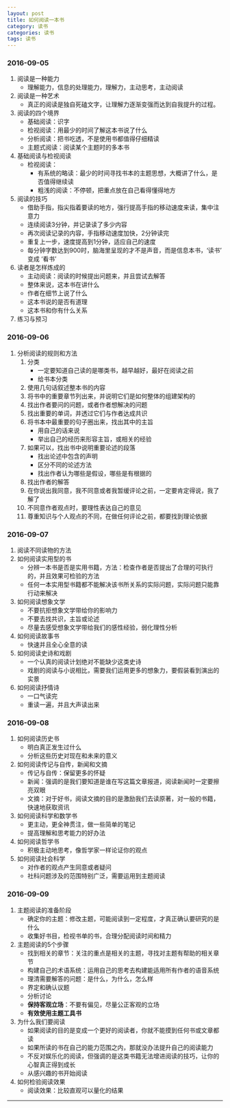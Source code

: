 ```yaml
---
layout: post
title: 如何阅读一本书
category: 读书
categories: 读书
tags: 读书
---
```


### 2016-09-05
1. 阅读是一种能力
    - 理解能力，信息的处理能力，理解力，主动思考，主动阅读
2. 阅读是一种艺术
    - 真正的阅读是独自死磕文字，让理解力逐渐变强而达到自我提升的过程。
3. 阅读的四个境界
    - 基础阅读：识字
    - 检视阅读：用最少的时间了解这本书说了什么
    - 分析阅读：把书吃透，不是使用书都值得仔细精读
    - 主题式阅读：阅读某个主题时的多本书
4. 基础阅读与检视阅读
    - 检视阅读：
        * 有系统的略读：最少的时间寻找书本的主题思想，大概讲了什么，是否值得继续读
        * 粗浅的阅读：不停顿，把重点放在自己看得懂得地方
5. 阅读的技巧
    - 借助手指，指尖指着要读的地方，强行提高手指的移动速度来读，集中注意力
    - 连续阅读3分钟，并记录读了多少内容
    - 再次阅读记录的内容，手指移动速度加快，2分钟读完
    - 重复上一步，速度提高到1分钟，适应自己的速度
    - 每分钟字数达到900时，脑海里呈现的才不是声音，而是信息本书，‘读书’ 变成 ‘看书’
6. 读者是怎样炼成的
    - 主动阅读：阅读的时候提出问题来，并且尝试去解答
    - 整体来说，这本书在讲什么
    - 作者在细节上说了什么
    - 这本书说的是否有道理
    - 这本书和你有什么关系
7. 练习与预习

### 2016-09-06
1. 分析阅读的规则和方法
    1. 分类
        - 一定要知道自己读的是哪类书，越早越好，最好在阅读之前
        - 给书本分类
    2. 使用几句话叙述整本书的内容
    3. 将书中的重要章节列出来，并说明它们是如何整体的组建架构的
    4. 找出作者要问的问题，或者作者想解决的问题
    5. 找出重要的单词，并透过它们与作者达成共识
    6. 将书本中最重要的句子圈出来，找出其中的主旨
        - 用自己的话来说
        - 举出自己的经历来形容主旨，或相关的经验
    7. 如果可以，找出书中说明重要论述的段落
        - 找出论述中包含的声明
        - 区分不同的论述方法
        - 找出作者认为哪些是假设，哪些是有根据的
    8. 找出作者的解答
    9. 在你说出我同意，我不同意或者我暂缓评论之前，一定要肯定得说，我了解了
    10. 不同意作者观点时，要理性表达自己的意见
    11. 尊重知识与个人观点的不同，在做任何评论之前，都要找到理论依据

### 2016-09-07
1. 阅读不同读物的方法
2. 如何阅读实用型的书
    - 分辨一本书是否是实用书籍，方法：检查作者是否提出了合理的可执行的，并且效果可检验的方法
    - 任何一本实用型书籍都不能解决该书所关系的实际问题，实际问题只能靠行动来解决
3. 如何阅读想象文学
    - 不要抗拒想象文学带给你的影响力
    - 不要去找共识，主旨或论述
    - 尽量去感受想象文学带给我们的感性经验，弱化理性分析
4. 如何阅读故事书
    - 快速并且全心全意的读
5. 如何阅读史诗和戏剧
    - 一个认真的阅读计划绝对不能缺少这类史诗
    - 戏剧的阅读与小说相比，需要我们运用更多的想象力，要假装看到演出的实景
6. 如何阅读抒情诗
    - 一口气读完
    - 重读一遍，并且大声读出来

### 2016-09-08
1. 如何阅读历史书
    - 明白真正发生过什么
    - 分析这些历史对现在和未来的意义
2. 如何阅读传记与自传，新闻和文摘
    - 传记与自传：保留更多的怀疑
    - 新闻：强调的是我们要知道是谁在写这篇文章报道，阅读新闻时一定要擦亮双眼
    - 文摘：对于好书，阅读文摘的目的是激励我们去读原著，对一般的书籍，快速地获取资讯
3. 如何阅读科学和数学书
    - 更主动，更全神贯注，做一些简单的笔记
    - 提高理解和思考能力的好办法
4. 如何阅读哲学书
    - 积极主动地思考，像哲学家一样论证你的观点
5. 如何阅读社会科学
    - 对作者的观点产生同意或者疑问
    - 社科问题涉及的范围特别广泛，需要运用到主题阅读

### 2016-09-09
1. 主题阅读的准备阶段
    - 确定你的主题：修改主题，可能阅读到一定程度，才真正确认要研究的是什么
    - 收集好书目，检视书单的书，合理分配阅读时间和精力
2. 主题阅读的5个步骤
    - 找到相关的章节：关注的重点是相关的主题，寻找对主题有帮助的相关章节
    - 构建自己的术语系统：运用自己的思考去构建能适用所有作者的语音系统
    - 理清需要解答的问题：是什么，为什么，怎么样
    - 界定和确认议题
    - 分析讨论
    - **保持客观立场**：不要有偏见，尽量公正客观的立场
    - **有效使用主题工具书**
3. 为什么我们要阅读
    - 如果阅读的目的是变成一个更好的阅读者，你就不能摸到任何书或文章都读
    - 如果所读的书在自己的能力范围之内，那就没办法提升自己的阅读能力
    - 不反对娱乐化的阅读，但强调的是这类书籍无法增进阅读的技巧，让你的心智真正得到成长
    - 从感兴趣的书开始阅读
4. 如何检验阅读效果
    - 阅读效果：比较直观可以量化的结果











---